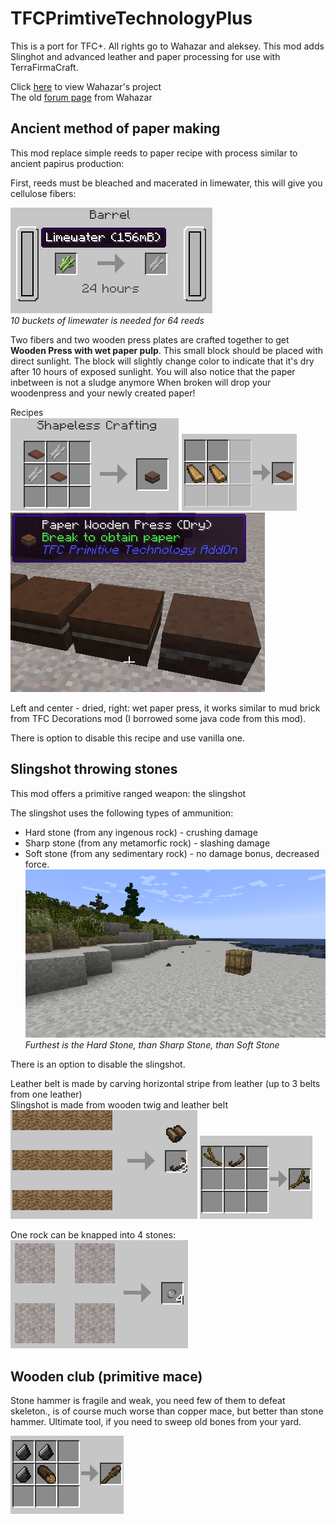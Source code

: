 # TFCPrimtiveTechnologyPlus
This is a port for TFC+. All rights go to Wahazar and aleksey. This mod adds Slinghot and advanced leather and paper processing for use with TerraFirmaCraft.


Click [here](https://github.com/Wahazar/TFCPrimitiveTech) to view Wahazar's project  
The old [forum page](https://terrafirmacraft.com/f/topic/9902-primitive-technology-tfc-add-on-mod/) from Wahazar

## Ancient method of paper making

This mod replace simple reeds to paper recipe with process similar to ancient papirus production:

First, reeds must be bleached and macerated in limewater, this will give you cellulose fibers:

![](images/recipe-cellulose.png)  
*10 buckets of limewater is needed for 64 reeds*

Two fibers and two wooden press plates are crafted together to 
get **Wooden Press with wet paper pulp**. This small block should be placed 
with direct sunlight.
The block will slightly change color to indicate that it's dry after 10 hours of exposed sunlight.
You will also notice that the paper inbetween is not a sludge anymore
When broken will drop your woodenpress and your newly created paper!


Recipes  
![](images/recipe-wetwoodenpress.png)
![](images/recipe-woodenpress.png)  
![](images/woodenpress.jpg)

Left and center - dried, right: wet paper press, it works similar to mud brick from TFC Decorations mod (I borrowed some java code from this mod).

There is option to disable this recipe and use vanilla one.



## Slingshot throwing stones

This mod offers a primitive ranged weapon: the slingshot

The slingshot uses the following types of ammunition:
* Hard stone (from any ingenous rock) - crushing damage
* Sharp stone (from any metamorfic rock) - slashing damage
* Soft stone (from any sedimentary rock) - no damage bonus, decreased force.  
![](images/slingshot-distance.png)  
*Furthest is the Hard Stone, than Sharp Stone, than Soft Stone*  

There is an option to disable the slingshot.

Leather belt is made by carving horizontal stripe from leather (up to 3 belts from one leather)  
Slingshot is made from wooden twig and leather belt  
![](images/recipe-belt.png)
![](images/recipe-slingshot.png)


One rock can be knapped into 4 stones:  
![](images/recipe-stone.png)


## Wooden club (primitive mace)

Stone hammer is fragile and weak, you need few of them to defeat skeleton., 
is of course much worse than copper mace, but better than stone hammer. 
Ultimate tool, if you need to sweep old bones from your yard.

![](images/recipe-woodenclub.png)

